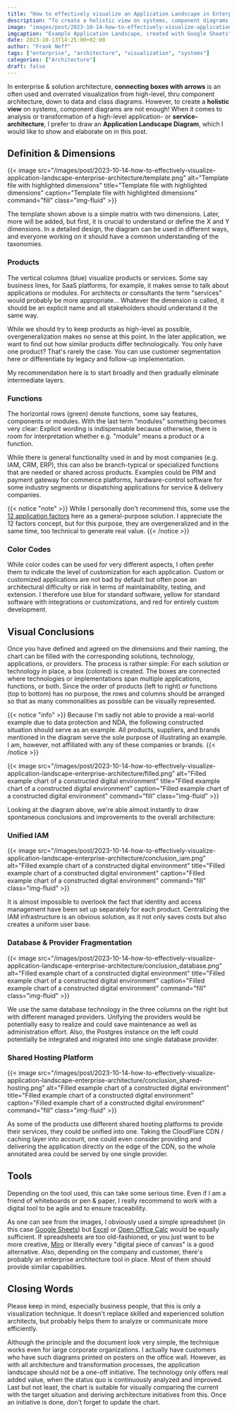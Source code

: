 ```yaml
---
title: "How to effectively visualize an Application Landscape in Enterprise Architecture"
description: "To create a holistic view on systems, component diagrams are not enough! When it comes to high-level application- or service-architecture, I prefer to draw an Application Landscape Diagram, which I would like to show and elaborate on in this post."
image: "images/post/2023-10-14-how-to-effectively-visualize-application-landscape-enterprise-architecture/header.png"
imgcaption: "Example Application Landscape, created with Google Sheets"
date: 2023-10-13T14:25:00+02:00
author: "Frank Neff"
tags: ["enterprise", "architecture", "visualization", "systems"]
categories: ["Architecture"]
draft: false
---
```


In enterprise & solution architecture, **connecting boxes with arrows** is an often used and overrated visualization 
from high-level, thru component architecture, down to data and class diagrams. However, to create a **holistic view** on 
systems, component diagrams are not enough! When it comes to analysis or transformation of a high-level application- or 
**service-architecture**, I prefer to draw an **Application Landscape Diagram**, which I would like to show and elaborate 
on in this post.
<!--more-->

## Definition & Dimensions

{{< image
  src="/images/post/2023-10-14-how-to-effectively-visualize-application-landscape-enterprise-architecture/template.png"
  alt="Template file with highlighted dimensions"
  title="Template file with highlighted dimensions"
  caption="Template file with highlighted dimensions"
  command="fill" class="img-fluid" >}}

The template shown above is a simple matrix with two dimensions. Later, more will be added, but first, it is crucial to 
understand or define the X and Y dimensions. In a detailed design, the diagram can be used in different ways, and 
everyone working on it should have a common understanding of the taxonomies.

### Products
The vertical columns (blue) visualize products or services. Some say business lines, for SaaS platforms, for example, it 
makes sense to talk about applications or modules. For architects or consultants the term "services" would probably be 
more appropriate... Whatever the dimension is called, it should be an explicit name and all stakeholders should 
understand it the same way.

While we should try to keep products as high-level as possible, overgeneralization makes no sense at this point. In the 
later application, we want to find out how similar products differ technologically. You only have one product? That's 
rarely the case. You can use customer segmentation here or differentiate by legacy and follow-up implementation.

My recommendation here is to start broadly and then gradually eliminate intermediate layers.

### Functions
The horizontal rows (green) denote functions, some say features, components or modules. With the last term "modules" 
something becomes very clear: Explicit wording is indispensable because otherwise, there is room for interpretation 
whether e.g. "module" means a product or a function.

While there is general functionality used in and by most companies (e.g. IAM, CRM, ERP), this can also be branch-typical 
or specialized functions that are needed or shared across products. Examples could be PIM and payment gateway for 
commerce platforms, hardware-control software for some industry segments or dispatching applications for service & 
delivery companies.

{{< notice "note" >}}
While I personally don't recommend this, some use the [12 application factors](https://12factor.net/) here as a general-purpose 
solution. I appreciate the 12 factors concept, but for this purpose, they are overgeneralized and in the same time, too 
technical to generate real value.
{{< /notice >}}

### Color Codes

While color codes can be used for very different aspects, I often prefer them to indicate the level of customization for
each application. Custom or customized applications are not bad by default but often pose an architectural difficulty
or risk in terms of maintainability, testing, and extension. I therefore use blue for standard software, yellow for
standard software with integrations or customizations, and red for entirely custom development.

## Visual Conclusions

Once you have defined and agreed on the dimensions and their naming, the chart can be filled with the corresponding solutions,
technology, applications, or providers. The process is rather simple: For each solution or technology in place, a box 
(colored) is created. The boxes are connected where technologies or implementations span multiple applications, functions, or 
both. Since the order of products (left to right) or functions (top to bottom) has no purpose, the rows and columns 
should be arranged so that as many commonalities as possible can be visually represented.

{{< notice "info" >}}
Because I'm sadly not able to provide a real-world example due to data protection
and NDA, the following constructed situation should serve as an example. All products, suppliers, and brands mentioned 
in the diagram serve the sole purpose of illustrating an example. I am, however, not affiliated with any of these 
companies or brands.
{{< /notice >}}

{{< image
  src="/images/post/2023-10-14-how-to-effectively-visualize-application-landscape-enterprise-architecture/filled.png"
  alt="Filled example chart of a constructed digital environment"
  title="Filled example chart of a constructed digital environment"
  caption="Filled example chart of a constructed digital environment"
  command="fill" class="img-fluid" >}}

Looking at the diagram above, we're able almost instantly to draw spontaneous conclusions and improvements to the overall
architecture:

### Unified IAM

{{< image
  src="/images/post/2023-10-14-how-to-effectively-visualize-application-landscape-enterprise-architecture/conclusion_iam.png"
  alt="Filled example chart of a constructed digital environment"
  title="Filled example chart of a constructed digital environment"
  caption="Filled example chart of a constructed digital environment"
  command="fill" class="img-fluid" >}}

It is almost impossible to overlook the fact that identity and access management have been set up separately for each 
product. Centralizing the IAM infrastructure is an obvious solution, as it not only saves costs but also creates a 
uniform user base.

### Database & Provider Fragmentation

{{< image
  src="/images/post/2023-10-14-how-to-effectively-visualize-application-landscape-enterprise-architecture/conclusion_database.png"
  alt="Filled example chart of a constructed digital environment"
  title="Filled example chart of a constructed digital environment"
  caption="Filled example chart of a constructed digital environment"
  command="fill" class="img-fluid" >}}

We use the same database technology in the three columns on the right but with different managed providers. Unifying the 
providers would be potentially easy to realize and could save maintenance as well as administration effort. Also, the 
Postgres instance on the left could potentially be integrated and migrated into one single database provider.

### Shared Hosting Platform

{{< image
  src="/images/post/2023-10-14-how-to-effectively-visualize-application-landscape-enterprise-architecture/conclusion_shared-hosting.png"
  alt="Filled example chart of a constructed digital environment"
  title="Filled example chart of a constructed digital environment"
  caption="Filled example chart of a constructed digital environment"
  command="fill" class="img-fluid" >}}

As some of the products use different shared hosting platforms to provide their services, they could be unified into 
one. Taking the CloudFlare CDN / caching layer into account, one could even consider providing and delivering the 
application directly on the edge of the CDN, so the whole annotated area could be served by one single provider.

## Tools

Depending on the tool used, this can take some serious time. Even if I am a friend of whiteboards or pen & paper, I 
really recommend to work with a digital tool to be agile and to ensure traceability.

As one can see from the images, I obviously used a simple spreadsheet (in this case 
[Google Sheets](https://spreadsheets.google.com)) but [Excel](https://www.microsoft.com/de-ch/microsoft-365/excel) or 
[Open Office Calc](https://www.openoffice.org/product/calc.html) would be equally sufficient. If spreadsheets are too 
old-fashioned, or you just want to be more creative, [Miro](https://miro.com/) or literally every "digital piece of canvas"
is a good alternative. Also, depending on the company and customer, there's probably an enterprise architecture tool in place. 
Most of them should provide similar capabilities.

## Closing Words

Please keep in mind, especially business people, that this is only a visualization technique. It doesn't replace skilled 
and experienced solution architects, but probably helps them to analyze or communicate more efficiently.

Although the principle and the document look very simple, the technique works even for large corporate organizations. I 
actually have customers who have such diagrams printed on posters on the office wall. However, as with all architecture 
and transformation processes, the application landscape should not be a one-off initiative. The technology only offers real 
added value, when the status quo is continuously analyzed and improved. Last but not least, the chart is suitable for 
visually comparing the current with the target situation and deriving architecture initiatives from this. Once an 
initiative is done, don't forget to update the chart.

